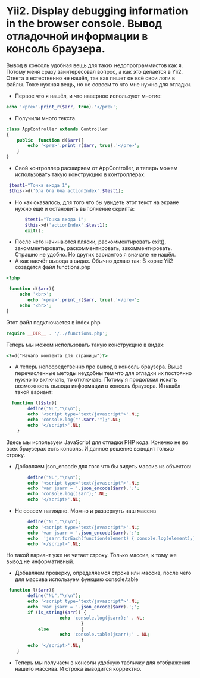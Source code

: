 
# Yii2. Display debugging information in the browser console. Вывод отладочной информации в консоль браузера.

Вывод в консоль удобная вещь для таких недопрограммистов как я.
Потому меня сразу заинтересовал вопрос, а как это делается в Yii2. Ответа я естественно не нашёл, так как пишет он всё свои логи в файлы. Тоже нужная вещь, но не совсем то что мне нужно для отладки.

* Первое что я нашёл, и что наверное используют многие:

```php
echo '<pre>'.print_r($arr, true).'</pre>';
```

* Получили много текста.

```php
class AppController extends Controller
{
    public  function d($arr){
        echo '<pre>'.print_r($arr, true).'</pre>';
    }
}
```

* Свой контроллер расширяем от AppController, и теперь можем использовать такую конструкцию в контроллерах:
```php
 $test1="Точка входа 1";
 $this->d('бла бла бла actionIndex'.$test1);
```
* Но как оказалось, для того что бы увидеть этот текст на экране нужно ещё и остановить выполнение скрипта:
```php
       $test1="Точка входа 1";
       $this->d('actionIndex'.$test1);
       exit();
```
* После чего начинаются пляски, раскомментировать exit(), закомментировать, раскомментировать, закомментировать. Страшно не удобно. Но других вариантов я вначале не нашёл.
* А как насчёт вывода в видах. Обычно делаю так:
В корне Yii2 созадется файл functions.php

```php
<?php

 function d($arr){
     echo '<br>';
        echo '<pre>'.print_r($arr, true).'</pre>';
     echo '<br>';
}
```
Этот файл подключается в index.php
```php
require __DIR__ . '/../functions.php';
```
Теперь мы можем использовать такую конструкцию в видах:
```html
<?=d("Начало контента для страницы")?>
```
* А теперь непосредственно про вывод в консоль браузера. Выше перечисленные методы неудобны тем что для отладки их постоянно нужно то включать, то отключать.
Потому я продолжил искать возможность вывода информации в консоль браузера. И нашёл такой вариант:

```php
  function l($str){
        define("NL","\r\n");
        echo '<script type="text/javascript">'.NL;
        echo 'console.log("'.$arr.'");'.NL;
        echo '</script>'.NL;
    }
```
Здесь мы используем JavaScript для отладки PHP кода. Конечно не во всех браузерах есть консоль. И данное решение выводит только строку.

* Добавляем json_encode для того что бы видеть массив из объектов:
```php
        define("NL","\r\n");
        echo '<script type="text/javascript">'.NL;
        echo 'var jsarr = '.json_encode($arr).';';
        echo 'console.log(jsarr);'.NL;
        echo '</script>'.NL;
```
* Не совсем наглядно. Можно и развернуть наш массив
```php
        define("NL","\r\n");
        echo '<script type="text/javascript">'.NL;
        echo 'var jsarr = '.json_encode($arr).';';
		echo  'jsarr.forEach(function(element) { console.log(element);} )';
        echo '</script>'.NL;
```
 Но такой вариант уже не читает строку. Только массив, к тому же вывод не информативный.
* Добавляем проверку, определяемся строка или массив, после чего для массива используем функцию console.table
```php
 function l($arr){
        define("NL","\r\n");
        echo '<script type="text/javascript">'.NL;
        echo 'var jsarr = '.json_encode($arr).';';
        if (is_string($arr)) {
                    echo 'console.log(jsarr);' . NL;
                            }
            else            {
                    echo 'console.table(jsarr);' . NL;
                            }
        echo '</script>'.NL;
    }
```
*	Теперь мы получаем в консоли удобную табличку для отображения нашего массива. И строка выводится корректно.

